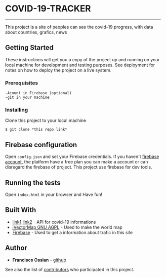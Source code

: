 # COVID-19-TRACKER

-------------------------------------------------------------------------------------------------------------------------------------------------------------------------

This project is a site of peoples can see the covid-19 progress, with data about countries, grafics, news

## Getting Started

These instructions will get you a copy of the project up and running on your local machine for development and testing purposes. See deployment for notes on how to deploy the project on a live system.

### Prerequisites

```
-Acount in Firebase (optional)
-git in your machine
```

### Installing

Clone this project to your local machine

```
$ git clone *this repo link*
```

## Firebase configuration

Open ```config.json``` and set your Firebase credentials.
If you haven't [firebase account](https://firebase.google.com), the platform have a free plan you can make a account or can disregard the firebase of project. This project use firebase for dev tools.


## Running the tests

Open ```index.html``` in your browser and Have fun!

## Built With

* [link1](https://coronavirus-19-api.herokuapp.com/all) [link2](https://coronavirus-19-api.herokuapp.com/countries) - API for covid-19 informations
* [jVectorMap GNU AGPL](https://jvectormap.com/) - Used to make the world map
* [Firebase](https://firebase.google.com) - Used to get a information about trafic in this site

## Author

* **Francisco Ossian** - [github](https://github.com/FranciscoOssianFOLN/)

See also the list of [contributors](https://github.com/FranciscoOssianFOLN/contributors) who participated in this project.